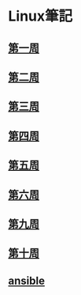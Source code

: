 # Linux筆記
## [第一周](https://github.com/kaifeng273/note2/blob/main/week1.md)
## [第二周](https://github.com/kaifeng273/note2/blob/main/week2.md)
## [第三周](https://github.com/kaifeng273/note2/blob/main/week3.md)
## [第四周](https://github.com/kaifeng273/note2/blob/main/week4.md)
## [第五周](https://github.com/kaifeng273/note2/blob/main/week5.md)
## [第六周](https://github.com/kaifeng273/note2/blob/main/week6.md)
## [第九周](https://github.com/kaifeng273/note2/blob/main/week9.md)
## [第十周](https://github.com/kaifeng273/note2/blob/main/week10.md)
## [ansible](https://github.com/kaifeng273/note2/blob/main/ansible.md)
